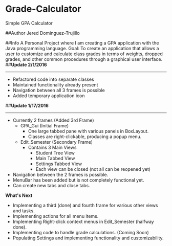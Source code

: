 # Grade-Calculator
Simple GPA Calculator

##Author
Jered Dominguez-Trujillo

##Info
A Personal Project where I am creating a GPA application with the Java programming language.
Goal: To create an application that allows a user to customize and calculate class grades in terms of weights, dropped grades, and other common procedures through a graphical user interface.
##**Update 2/1/2016**
***
- Refactored code into separate classes
- Maintained functionality already present
- Navigation between all 3 frames is possible
- Added temporary application icon


##**Update 1/17/2016**
***
- Currently 2 frames (Added 3rd Frame)
  - GPA_Gui (Initial Frame)
    - One large tabbed pane with various panels in BoxLayout.
    - Classes are right-clickable, producing a popup menu.
  - Edit_Semester (Secondary Frame)
    - Contains 3 Main Views
      - Student Tree View
      - Main Tabbed View
      - Settings Tabbed View
      - Each view can be closed (not all can be reopened yet)
- Navigation between the 2 frames is possible.
- MenuBar has been added but is not completely functional yet.
- Can create new tabs and close tabs.

**What's Next**
- Implementing a third (done) and fourth frame for various other views and tasks. 
- Implementing actions for all menu items.
- Implementing Right-click context menus in Edit_Semester (halfway done).
- Implementing code to handle grade calculations. (Coming Soon)
- Populating Settings and implementing functionality and customizability.
  
